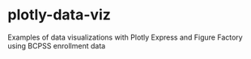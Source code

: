 # plotly-data-viz
Examples of data visualizations with Plotly Express and Figure Factory using BCPSS enrollment data
